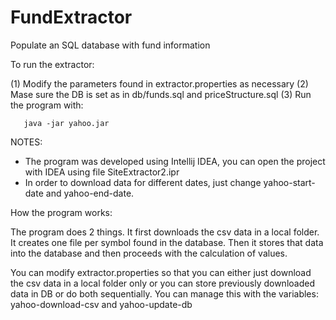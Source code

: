 FundExtractor
=============

Populate an SQL database with fund information

To run the extractor:

(1) Modify the parameters found in extractor.properties as necessary
(2) Mase sure the DB is set as in db/funds.sql and priceStructure.sql
(3) Run the program with:

       java -jar yahoo.jar

NOTES:

- The program was developed using Intellij IDEA, you can open the project with IDEA using file SiteExtractor2.ipr
- In order to download data for different dates, just change yahoo-start-date and yahoo-end-date.

How the program works:

The program does 2 things. It first downloads the csv data in a local folder. It creates one file per symbol found
in the database. Then it stores that data into the database and then proceeds with the calculation of values.

You can modify extractor.properties so that you can either just download the csv data in a local folder only or you
can store previously downloaded data in DB or do both sequentially. You can manage this with the variables:
yahoo-download-csv and yahoo-update-db
